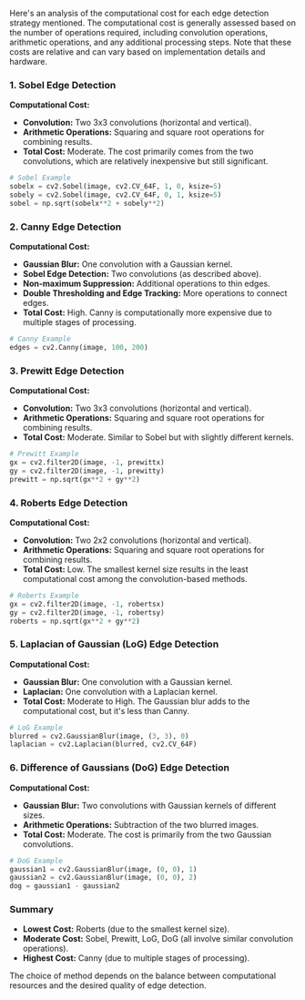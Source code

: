 Here's an analysis of the computational cost for each edge detection strategy mentioned. The computational cost is generally assessed based on the number of operations required, including convolution operations, arithmetic operations, and any additional processing steps. Note that these costs are relative and can vary based on implementation details and hardware.

### 1. **Sobel Edge Detection**

**Computational Cost:**
- **Convolution:** Two 3x3 convolutions (horizontal and vertical).
- **Arithmetic Operations:** Squaring and square root operations for combining results.
- **Total Cost:** Moderate. The cost primarily comes from the two convolutions, which are relatively inexpensive but still significant.

```python
# Sobel Example
sobelx = cv2.Sobel(image, cv2.CV_64F, 1, 0, ksize=5)
sobely = cv2.Sobel(image, cv2.CV_64F, 0, 1, ksize=5)
sobel = np.sqrt(sobelx**2 + sobely**2)
```

### 2. **Canny Edge Detection**

**Computational Cost:**
- **Gaussian Blur:** One convolution with a Gaussian kernel.
- **Sobel Edge Detection:** Two convolutions (as described above).
- **Non-maximum Suppression:** Additional operations to thin edges.
- **Double Thresholding and Edge Tracking:** More operations to connect edges.
- **Total Cost:** High. Canny is computationally more expensive due to multiple stages of processing.

```python
# Canny Example
edges = cv2.Canny(image, 100, 200)
```

### 3. **Prewitt Edge Detection**

**Computational Cost:**
- **Convolution:** Two 3x3 convolutions (horizontal and vertical).
- **Arithmetic Operations:** Squaring and square root operations for combining results.
- **Total Cost:** Moderate. Similar to Sobel but with slightly different kernels.

```python
# Prewitt Example
gx = cv2.filter2D(image, -1, prewittx)
gy = cv2.filter2D(image, -1, prewitty)
prewitt = np.sqrt(gx**2 + gy**2)
```

### 4. **Roberts Edge Detection**

**Computational Cost:**
- **Convolution:** Two 2x2 convolutions (horizontal and vertical).
- **Arithmetic Operations:** Squaring and square root operations for combining results.
- **Total Cost:** Low. The smallest kernel size results in the least computational cost among the convolution-based methods.

```python
# Roberts Example
gx = cv2.filter2D(image, -1, robertsx)
gy = cv2.filter2D(image, -1, robertsy)
roberts = np.sqrt(gx**2 + gy**2)
```

### 5. **Laplacian of Gaussian (LoG) Edge Detection**

**Computational Cost:**
- **Gaussian Blur:** One convolution with a Gaussian kernel.
- **Laplacian:** One convolution with a Laplacian kernel.
- **Total Cost:** Moderate to High. The Gaussian blur adds to the computational cost, but it's less than Canny.

```python
# LoG Example
blurred = cv2.GaussianBlur(image, (3, 3), 0)
laplacian = cv2.Laplacian(blurred, cv2.CV_64F)
```

### 6. **Difference of Gaussians (DoG) Edge Detection**

**Computational Cost:**
- **Gaussian Blur:** Two convolutions with Gaussian kernels of different sizes.
- **Arithmetic Operations:** Subtraction of the two blurred images.
- **Total Cost:** Moderate. The cost is primarily from the two Gaussian convolutions.

```python
# DoG Example
gaussian1 = cv2.GaussianBlur(image, (0, 0), 1)
gaussian2 = cv2.GaussianBlur(image, (0, 0), 2)
dog = gaussian1 - gaussian2
```

### Summary

- **Lowest Cost:** Roberts (due to the smallest kernel size).
- **Moderate Cost:** Sobel, Prewitt, LoG, DoG (all involve similar convolution operations).
- **Highest Cost:** Canny (due to multiple stages of processing).

The choice of method depends on the balance between computational resources and the desired quality of edge detection.


